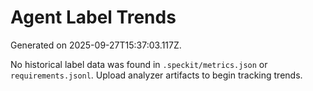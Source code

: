 # Agent Label Trends

Generated on 2025-09-27T15:37:03.117Z.

No historical label data was found in `.speckit/metrics.json` or `requirements.jsonl`. Upload analyzer artifacts to begin tracking trends.
